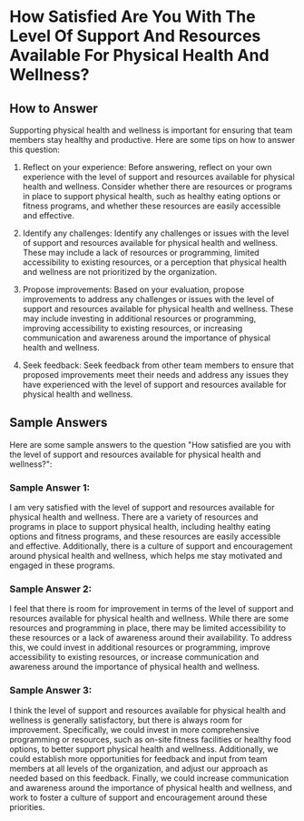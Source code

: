 How Satisfied Are You With The Level Of Support And Resources Available For Physical Health And Wellness?
================================================================================================================================

How to Answer
-------------

Supporting physical health and wellness is important for ensuring that team members stay healthy and productive. Here are some tips on how to answer this question:

1. Reflect on your experience: Before answering, reflect on your own experience with the level of support and resources available for physical health and wellness. Consider whether there are resources or programs in place to support physical health, such as healthy eating options or fitness programs, and whether these resources are easily accessible and effective.

2. Identify any challenges: Identify any challenges or issues with the level of support and resources available for physical health and wellness. These may include a lack of resources or programming, limited accessibility to existing resources, or a perception that physical health and wellness are not prioritized by the organization.

3. Propose improvements: Based on your evaluation, propose improvements to address any challenges or issues with the level of support and resources available for physical health and wellness. These may include investing in additional resources or programming, improving accessibility to existing resources, or increasing communication and awareness around the importance of physical health and wellness.

4. Seek feedback: Seek feedback from other team members to ensure that proposed improvements meet their needs and address any issues they have experienced with the level of support and resources available for physical health and wellness.

Sample Answers
--------------

Here are some sample answers to the question "How satisfied are you with the level of support and resources available for physical health and wellness?":

### Sample Answer 1:

I am very satisfied with the level of support and resources available for physical health and wellness. There are a variety of resources and programs in place to support physical health, including healthy eating options and fitness programs, and these resources are easily accessible and effective. Additionally, there is a culture of support and encouragement around physical health and wellness, which helps me stay motivated and engaged in these programs.

### Sample Answer 2:

I feel that there is room for improvement in terms of the level of support and resources available for physical health and wellness. While there are some resources and programming in place, there may be limited accessibility to these resources or a lack of awareness around their availability. To address this, we could invest in additional resources or programming, improve accessibility to existing resources, or increase communication and awareness around the importance of physical health and wellness.

### Sample Answer 3:

I think the level of support and resources available for physical health and wellness is generally satisfactory, but there is always room for improvement. Specifically, we could invest in more comprehensive programming or resources, such as on-site fitness facilities or healthy food options, to better support physical health and wellness. Additionally, we could establish more opportunities for feedback and input from team members at all levels of the organization, and adjust our approach as needed based on this feedback. Finally, we could increase communication and awareness around the importance of physical health and wellness, and work to foster a culture of support and encouragement around these priorities.
